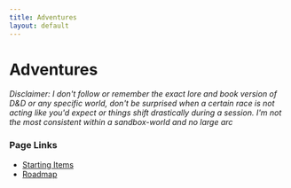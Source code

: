 ```yaml
---
title: Adventures
layout: default
---
```


# Adventures

*Disclaimer: I don't follow or remember the exact lore and book version of D&D or any specific world, don't be surprised when a certain race is not acting like you'd expect or things shift drastically during a session.  I'm not the most consistent within a sandbox-world and no large arc*

### Page Links

- [Starting Items](./startingItems)
- [Roadmap](./roadmap)

